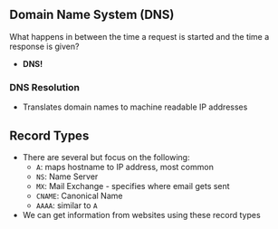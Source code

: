 ## Domain Name System (DNS)

What happens in between the time a request is started and the time a response is given?

- **DNS!**

### DNS Resolution

- Translates domain names to machine readable IP addresses

## Record Types

- There are several but focus on the following:
  - `A`: maps hostname to IP address, most common
  - `NS`: Name Server
  - `MX`: Mail Exchange - specifies where email gets sent
  - `CNAME`: Canonical Name
  - `AAAA`: similar to `A`
- We can get information from websites using these record types
